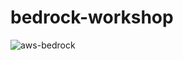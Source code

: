# bedrock-workshop
![aws-bedrock](https://github.com/sh1un/bedrock-workshop/assets/85695943/d8d783bf-a634-4303-a289-0f6c9b0c45d4)
